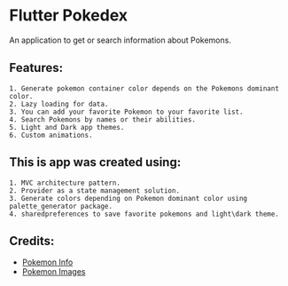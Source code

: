 # Flutter Pokedex
An application to get or search information about Pokemons.

## Features:
```
1. Generate pokemon container color depends on the Pokemons dominant color.
2. Lazy loading for data.
3. You can add your favorite Pokemon to your favorite list.
4. Search Pokemons by names or their abilities.
5. Light and Dark app themes.
6. Custom animations.
```

## This is app was created using:
```
1. MVC architecture pattern.
2. Provider as a state management solution.
3. Generate colors depending on Pokemon dominant color using palette_generator package.
4. sharedpreferences to save favorite pokemons and light\dark theme.
```

## Credits:
- [Pokemon Info](https://pokeapi.co/)
- [Pokemon Images](https://www.pokemon.com/us/pokedex)
